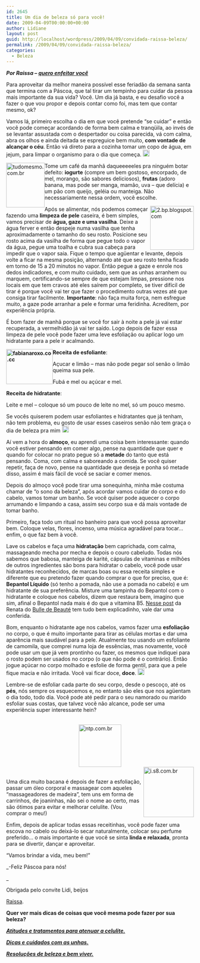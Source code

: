 ```yaml
---
id: 2645
title: Um dia de beleza só para você!
date: 2009-04-09T00:00:00+00:00
author: Lidiane
layout: post
guid: http://localhost/wordpress/2009/04/09/convidada-raissa-beleza/
permalink: /2009/04/09/convidada-raissa-beleza/
categories:
  - Beleza
---
```

**_Por Raissa – <a href="http://queroenfeitarvoce.blogspot.com/" target="_blank">quero enfeitar você</a>_**

Para aproveitar da melhor maneira possível esse feriadão da semana santa que termina com a Páscoa, que tal tirar um tempinho para cuidar da pessoa mais importante da sua vida? Você. Um dia já basta, e eu desafio você a fazer o que vou propor e depois contar como foi, mas tem que contar mesmo, ok?

Vamos lá, primeiro escolha o dia em que você pretende “se cuidar” e então você pode começar acordando de forma bem calma e tranqüila, ao invés de se levantar assustada com o despertador ou coisa parecida, vá com calma, abra os olhos e ainda deitada se espreguice bem muito, **com vontade de alcançar o céu**. Então vá direto para a cozinha tomar um copo de água, em jejum, para limpar o organismo para o dia que começa. [<img style="display: inline;" title="clip_image001[6]" src="http://www.trololodemulher.com.br/blog/wp-content/uploads/2009/04/clip-image0016-thumb6.gif" alt="clip_image001[6]" width="18" height="18" />](http://www.trololodemulher.com.br/blog/wp-content/uploads/2009/04/clip-image00166.gif)

[<img style="display: inline; margin-left: 0; margin-right: 0; border-width: 0;" title="tudomesmo.com.br" src="http://www.trololodemulher.com.br/blog/wp-content/uploads/2009/04/tudomesmocombr-thumb.jpg" border="0" alt="tudomesmo.com.br" width="103" height="120" align="left" />](http://www.trololodemulher.com.br/blog/wp-content/uploads/2009/04/tudomesmocombr.jpg) Tome um café da manhã daqueeeeeles pra ninguém botar defeito: **iogurte** (compre um bem gostoso, encorpado, de mel, morango, são sabores deliciosos), **frutas** (adoro banana, mas pode ser manga, mamão, uva – que delícia) e um pão com queijo, geléia ou manteiga. Não necessariamente nessa ordem, você escolhe.

[<img style="display: inline; margin-left: 0; margin-right: 0; border-width: 0;" title="2.bp.blogspot.com" src="http://www.trololodemulher.com.br/blog/wp-content/uploads/2009/04/2bpblogspotcom-thumb.jpg" border="0" alt="2.bp.blogspot.com" width="117" height="118" align="right" />](http://www.trololodemulher.com.br/blog/wp-content/uploads/2009/04/2bpblogspotcom.jpg) Após se alimentar, nós podemos começar fazendo uma **limpeza de pele** caseira, é bem simples, vamos precisar de **água, gaze e uma vasilha**. Deixe a água ferver e então despeje numa vasilha que tenha aproximadamente o tamanho do seu rosto. Posicione seu rosto acima da vasilha de forma que pegue todo o vapor da água, pegue uma toalha e cubra sua cabeça para impedir que o vapor saia. Fique o tempo que agüentar e levante, depois volte a ficar na mesma posição, alternando até que seu rosto tenha ficado em torno de 15 a 20 minutos no vapor. Então pegue a gaze e enrole nos dedos indicadores, e com muito cuidado, sem que as unhas arranhem ou marquem, certificando-se sempre de que estejam limpas, pressione nos locais em que tem cravos até eles saírem por completo, se tiver difícil de tirar é porque você vai ter que fazer o procedimento outras vezes até que consiga tirar facilmente. **Importante**: não faça muita força, nem esfregue muito, a gaze pode arranhar a pele e formar uma feridinha. Acreditem, por experiência própria.

É bom fazer de manhã porque se você for sair à noite a pele já vai estar recuperada, a vermelhidão já vai ter saído. Logo depois de fazer essa limpeza de pele você pode fazer uma leve esfoliação ou aplicar logo um hidratante para a pele ir acalmando.

**[<img style="display: inline; margin-left: 0; margin-right: 0; border-width: 0;" title="fabianaroxo.co.cc" src="http://www.trololodemulher.com.br/blog/wp-content/uploads/2009/04/fabianaroxococc-thumb.jpg" border="0" alt="fabianaroxo.co.cc" width="125" height="94" align="left" />](http://www.trololodemulher.com.br/blog/wp-content/uploads/2009/04/fabianaroxococc.jpg) Receita de esfoliante**:

Açucar e limão &#8211; mas não pode pegar sol senão o limão queima sua pele.

Fubá e mel ou açúcar e mel.

**Receita de hidratante**:

Leite e mel &#8211; coloque só um pouco de leite no mel, só um pouco mesmo.

Se vocês quiserem podem usar esfoliantes e hidratantes que já tenham, não tem problema, eu gosto de usar esses caseiros senão não tem graça o dia de beleza pra mim [<img style="display: inline;" title="clip_image001" src="http://www.trololodemulher.com.br/blog/wp-content/uploads/2009/04/clip-image001-thumb10.gif" alt="clip_image001" width="18" height="18" />](http://www.trololodemulher.com.br/blog/wp-content/uploads/2009/04/clip-image00125.gif)

Aí vem a hora do **almoço**, eu aprendi uma coisa bem interessante: quando você estiver pensando em comer algo, pense na quantidade que quer e quando for colocar no prato pegue só a **metade** do tanto que está pensando. Coma, com calma e saboreando a comida. Se você quiser repetir, faça de novo, pense na quantidade que deseja e ponha só metade disso, assim é mais fácil de você se saciar e comer menos.

Depois do almoço você pode tirar uma sonequinha, minha mãe costuma chamar de “o sono da beleza”, após acordar vamos cuidar do corpo e do cabelo, vamos tomar um banho. Se você quiser pode aquecer o corpo arrumando e limpando a casa, assim seu corpo sua e dá mais vontade de tomar banho.

Primeiro, faça todo um ritual no banheiro para que você possa aproveitar bem. Coloque velas, flores, incenso, uma música agradável para tocar&#8230; enfim, o que faz bem à você.

Lave os cabelos e faça uma **hidratação** bem caprichada, com calma, massageando mecha por mecha e depois o couro cabeludo. Todas nós sabemos que babosa, manteiga de karité, cápsulas de vitaminas e milhões de outros ingredientes são bons para hidratar o cabelo, você pode usar hidratantes reconhecidos, de marcas boas ou essa receita simples e diferente que eu pretendo fazer quando comprar o que for preciso, que é: **Bepantol Líquido** (só tenho a pomada, não use a pomada no cabelo) e um hidratante de sua preferência. Misture uma tampinha do Bepantol com o hidratante e coloque nos cabelos, dizem que restaura bem, imagino que sim, afinal o Bepantol nada mais é do que a vitamina B5. <a href="http://bulledebeaute.wordpress.com/2008/10/09/bepantol-nos-cabelos/" target="_blank">Nesse post</a> da Renata do <a href="http://bulledebeaute.wordpress.com/" target="_blank">Bulle de Beauté</a> tem tudo bem explicadinho, vale dar uma conferida.

Bom, enquanto o hidratante age nos cabelos, vamos fazer uma **esfoliação** no corpo, o que é muito importante para tirar as células mortas e dar uma aparência mais saudável para a pele. Atualmente tou usando um esfoliante de camomila, que comprei numa loja de essências, mas novamente, você pode usar um que já vem prontinho ou fazer, os mesmos que indiquei para o rosto podem ser usados no corpo (o que não pode é o contrário). Então jogue açúcar no corpo molhado e esfolie de forma gentil, para que a pele fique macia e não irritada. Você vai ficar doce, **doce**. [<img style="display: inline;" title="clip_image001[4]" src="http://www.trololodemulher.com.br/blog/wp-content/uploads/2009/04/clip-image0014-thumb6.gif" alt="clip_image001[4]" width="18" height="18" />](http://www.trololodemulher.com.br/blog/wp-content/uploads/2009/04/clip-image00147.gif)

Lembre-se de esfoliar cada parte do seu corpo, desde o pescoço, até os **pés**, nós sempre os esquecemos e, no entanto são eles que nos agüentam o dia todo, todo dia. Você pode até pedir para o seu namorado ou marido esfoliar suas costas, que talvez você não alcance, pode ser uma experiência super interessante hein?

 [<img style="display: block; float: none; margin-left: auto; margin-right: auto; border-width: 0;" title="ntp.com.br" src="http://www.trololodemulher.com.br/blog/wp-content/uploads/2009/04/ntpcombr-thumb.jpg" border="0" alt="ntp.com.br" width="114" height="114" />](http://www.trololodemulher.com.br/blog/wp-content/uploads/2009/04/ntpcombr.jpg) [<img style="display: inline; margin-left: 0; margin-right: 0; border-width: 0;" title="i.s8.com.br" src="http://www.trololodemulher.com.br/blog/wp-content/uploads/2009/04/is8combr-thumb.jpg" border="0" alt="i.s8.com.br" width="135" height="135" align="right" />](http://www.trololodemulher.com.br/blog/wp-content/uploads/2009/04/is8combr.jpg)

Uma dica muito bacana é depois de fazer a esfoliação, passar um óleo corporal e massagear com aqueles “massageadores de madeira”, tem uns em forma de carrinhos, de joaninhas, não sei o nome ao certo, mas são ótimos para evitar e melhorar celulite. (Vou comprar o meu!)

Enfim, depois de aplicar todas essas receitinhas, você pode fazer uma escova no cabelo ou deixá-lo secar naturalmente, colocar seu perfume preferido&#8230; o mais importante é que você se sinta **linda e relaxada**, pronta para se divertir, dançar e aproveitar.

“Vamos brindar a vida, meu bem!”

_-Feliz Páscoa para nós!
  
_ 

Obrigada pelo convite Lidi, beijos

<a href="http://queroenfeitarvoce.blogspot.com/" target="_blank">Raissa</a>.

**Quer ver mais dicas de coisas que você mesma pode fazer por sua beleza?**

**_<a href="http://www.trololodemulher.com.br/2009/12/14/atitudes-e-tratamentos-para-atenuar-a-celulite/" target="_self">Atitudes e tratamentos para atenuar a celulite.</a>_**

**_<a href="http://www.trololodemulher.com.br/2009/04/14/unhas-dicas-para-uma-bicha-beeeem-fmea/" target="_self">Dicas e cuidados com as unhas.</a>_**

**_<a href="http://www.trololodemulher.com.br/2009/01/03/dica-beleza-saude/" target="_self">Resoluções de beleza e bem viver.</a>_**